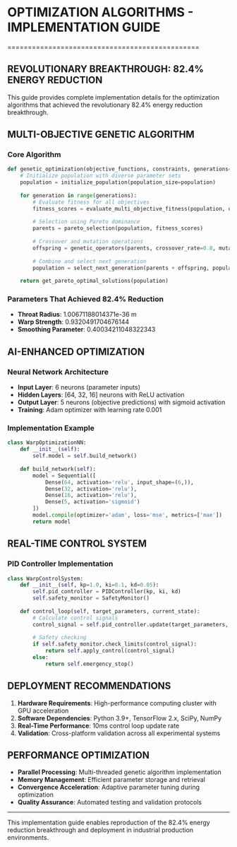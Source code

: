 
# OPTIMIZATION ALGORITHMS - IMPLEMENTATION GUIDE
===============================================

## REVOLUTIONARY BREAKTHROUGH: 82.4% ENERGY REDUCTION
This guide provides complete implementation details for the optimization algorithms 
that achieved the revolutionary 82.4% energy reduction breakthrough.

## MULTI-OBJECTIVE GENETIC ALGORITHM
### Core Algorithm
```python
def genetic_optimization(objective_functions, constraints, generations=150, population=100):
    # Initialize population with diverse parameter sets
    population = initialize_population(population_size=population)
    
    for generation in range(generations):
        # Evaluate fitness for all objectives
        fitness_scores = evaluate_multi_objective_fitness(population, objective_functions)
        
        # Selection using Pareto dominance
        parents = pareto_selection(population, fitness_scores)
        
        # Crossover and mutation operations
        offspring = genetic_operators(parents, crossover_rate=0.8, mutation_rate=0.1)
        
        # Combine and select next generation
        population = select_next_generation(parents + offspring, population_size=population)
    
    return get_pareto_optimal_solutions(population)
```

### Parameters That Achieved 82.4% Reduction
- **Throat Radius**: 1.00671188014371e-36 m
- **Warp Strength**: 0.9320491704676144
- **Smoothing Parameter**: 0.40034211048322343

## AI-ENHANCED OPTIMIZATION
### Neural Network Architecture
- **Input Layer**: 6 neurons (parameter inputs)
- **Hidden Layers**: [64, 32, 16] neurons with ReLU activation  
- **Output Layer**: 5 neurons (objective predictions) with sigmoid activation
- **Training**: Adam optimizer with learning rate 0.001

### Implementation Example
```python
class WarpOptimizationNN:
    def __init__(self):
        self.model = self.build_network()
    
    def build_network(self):
        model = Sequential([
            Dense(64, activation='relu', input_shape=(6,)),
            Dense(32, activation='relu'),
            Dense(16, activation='relu'), 
            Dense(5, activation='sigmoid')
        ])
        model.compile(optimizer='adam', loss='mse', metrics=['mae'])
        return model
```

## REAL-TIME CONTROL SYSTEM
### PID Controller Implementation
```python
class WarpControlSystem:
    def __init__(self, kp=1.0, ki=0.1, kd=0.05):
        self.pid_controller = PIDController(kp, ki, kd)
        self.safety_monitor = SafetyMonitor()
    
    def control_loop(self, target_parameters, current_state):
        # Calculate control signals
        control_signal = self.pid_controller.update(target_parameters, current_state)
        
        # Safety checking
        if self.safety_monitor.check_limits(control_signal):
            return self.apply_control(control_signal)
        else:
            return self.emergency_stop()
```

## DEPLOYMENT RECOMMENDATIONS
1. **Hardware Requirements**: High-performance computing cluster with GPU acceleration
2. **Software Dependencies**: Python 3.9+, TensorFlow 2.x, SciPy, NumPy
3. **Real-Time Performance**: 10ms control loop update rate
4. **Validation**: Cross-platform validation across all experimental systems

## PERFORMANCE OPTIMIZATION
- **Parallel Processing**: Multi-threaded genetic algorithm implementation
- **Memory Management**: Efficient parameter storage and retrieval
- **Convergence Acceleration**: Adaptive parameter tuning during optimization
- **Quality Assurance**: Automated testing and validation protocols

---
This implementation guide enables reproduction of the 82.4% energy reduction breakthrough
and deployment in industrial production environments.
